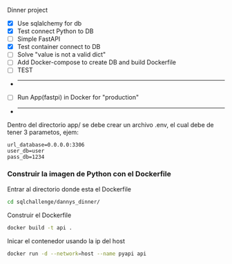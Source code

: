 Dinner project
- [x] Use sqlalchemy for db
- [x] Test connect Python to DB
- [ ] Simple FastAPI
- [x] Test container connect to DB
- [ ] Solve "value is not a valid dict"
- [ ] Add Docker-compose to create DB and build Dockerfile
- [ ] TEST
- ***
- [ ] Run App(fastpi) in Docker for "production"
- ***
Dentro del directorio app/ se debe crear un archivo .env, el cual debe de tener 3 parametos, ejem:
```.env
url_database=0.0.0.0:3306
user_db=user
pass_db=1234
```

### Construir la imagen de Python con el Dockerfile
Entrar al directorio donde esta el Dockerfile
```bash
cd sqlchallenge/dannys_dinner/
```
Construir el Dockerfile
```bash
docker build -t api .
```
Inicar el contenedor usando la ip del host
```bash
docker run -d --network=host --name pyapi api
```
